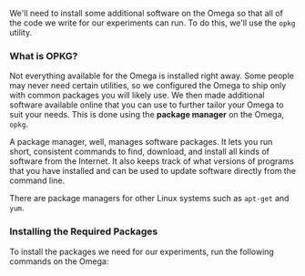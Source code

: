 <!-- // DONE: intro:
//	* we'll need to install some additional software on the Omega to make sure that all of the code we write for our experiments will work
//	* to do that, we'll use `opkg`, the Omega's package Manager -->

We'll need to install some additional software on the Omega so that all of the code we write for our experiments can run. To do this, we'll use the `opkg` utility.

### What is OPKG?

<!-- // DONE: brief description of `opkg`
//	* explain the concept of linux package managers and software packages
//	* the omega's package manager is `opkg`, -->

Not everything available for the Omega is installed right away. Some people may never need certain utilities, so we configured the Omega to ship only with common packages you will likely use. We then made additional software available online that you can use to further tailor your Omega to suit your needs. This is done using the **package manager** on the Omega, `opkg`.

A package manager, well, manages software packages. It lets you run short, consistent commands to find, download, and install all kinds of software from the Internet. It also keeps track of what versions of programs that you have installed and can be used to update software directly from the command line.

There are package managers for other Linux systems such as `apt-get` and `yum`.

### Installing the Required Packages

<!-- // TODO: outline the commands we'll need to run to install the required software:
//	opkg update
//	opkg install <packages>
// -> you'll have to look through the experiments to see which packages we need, sync up with Lazar when you're done

// show the expected output -->

To install the packages we need for our experiments, run the following commands on the Omega:
